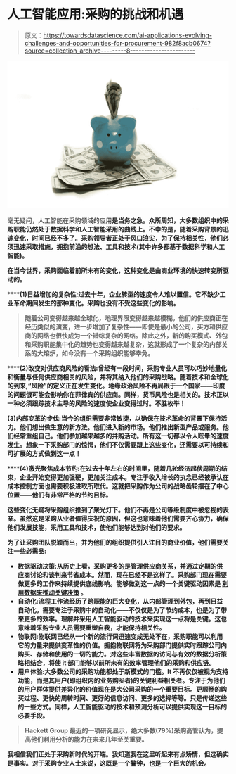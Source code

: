 # 人工智能应用:采购的挑战和机遇

> 原文：<https://towardsdatascience.com/ai-applications-evolving-challenges-and-opportunities-for-procurement-982f8acb0674?source=collection_archive---------8----------------------->

![](img/15649a3618e419b9c6e828abdba4d314.png)

毫无疑问，人工智能在采购领域的应用[](/artificial-intelligence-applications-data-science-meets-procurement-part-1-ef105b2dafa2)****是当务之急。众所周知，大多数组织中的采购职能仍然处于数据科学和人工智能采用的曲线上。不幸的是，随着采购背景的迅速变化，时间已经不多了。采购领导者正处于风口浪尖，为了保持相关性，他们必须迅速采取措施，拥抱前沿的想法、工具和技术(其中许多都基于数据科学和人工智能)。****

****在当今世界，采购面临着前所未有的变化，这种变化是由商业环境的快速转变所驱动的。****

******(1)日益增加的复杂性:**过去十年，企业转型的速度令人难以置信。它不缺少工业革命期间发生的那种变化。采购也没有不受这些变化的影响。****

> ****随着公司变得越来越全球化，地理界限变得越来越模糊。他们的供应商正在经历类似的演变，进一步增加了复杂性——即使是最小的公司，买方和供应商的网络也很快成为一个错综复杂的网络。除此之外，新的购买模式、外包和采购职能集中化的趋势也变得越来越复杂，这就形成了一个复杂的内部关系的大熔炉，如今没有一个采购组织能够幸免。****

******(2)改变对供应商风险的看法:**曾经有一段时间，采购专业人员可以巧妙地量化和衡量与任何供应商相关的风险，并将其纳入他们的采购战略。随着技术和全球化的到来,“风险”的定义正在发生变化。地缘政治风险不再局限于一个国家——印度的问题很可能会影响你在菲律宾的供应商。同样，货币风险也是相关的。技术正以一种必须跟踪技术主导的风险的速度使企业变得过时。不胜枚举！****

******(3)内部变革的步伐**:当今的组织需要非常敏捷，以确保在技术革命的背景下保持活力。他们想出做生意的新方法。他们进入新的市场。他们推出新型产品或服务。他们经常重组自己。他们参加越来越多的并购活动。所有这一切都以令人眩晕的速度发生。想象一下采购部门的惊愕，他们不仅需要跟上这些变化，还需要以可持续和可扩展的方式做到这一点！****

******(4)激光聚焦成本节约:**在过去十年左右的时间里，随着几轮经济起伏周期的结束，企业开始变得更加强硬，更加关注成本。专注于收入增长的执念已经被承认在成本控制方面也需要积极进取所取代。这就把采购作为公司的战略齿轮摆在了中心位置——他们有非常严格的节约目标。****

****这些变化无疑将采购组织推到了聚光灯下。他们不再是公司等级制度中被忽视的表亲。虽然这是采购从业者值得庆祝的原因，但这也意味着他们需要齐心协力，确保他们发展技能，采用工具和技术，使他们能够达到对他们的要求。****

****为了让采购团队脱颖而出，并为他们的组织提供引人注目的商业价值，他们需要关注一些必需品:****

*   ******数据驱动决策**:从历史上看，采购更多的是管理供应商关系，并通过定期的供应商讨论和谈判来节省成本。然而，现在已经不是这样了。采购部门现在需要做更多的工作来持续提供底线影响。能够做到这一点的一个关键驱动因素是 [**利用数据来推动关键决策**](/ai-adoption-in-procurement-3-step-journey-1a9426992586) 。****
*   ******自动化**:流程工作流经历了跨职能的巨大变化，从内部管理到外包，再到日益自动化。需要专注于采购中的自动化——不仅仅是为了节约成本，也是为了带来更多的效率。理解并采用人工智能驱动的技术来实现这一点将是关键。这也意味着采购专业人员需要重塑自我，才能保持相关性。****
*   ******物联网**:物联网已经从一个新的流行词迅速变成无处不在，采购职能可以利用它的力量来提供变革性的价值。拥抱物联网将为采购部门提供实时跟踪公司内购买、存储和使用的一切的能力。对这些丰富数据的访问与有效的数据分析策略相结合，将使 it 部门能够以前所未有的效率管理他们的采购和供应链。****
*   ******用户体验**:大多数公司的采购功能都处于新模式的门槛。It 不再仅仅被视为支持功能，而是其用户(即组织内的业务购买者)的关键利益相关者。专注于为他们的用户群体提供差异化的价值现在是大公司采购的一个重要目标。更顺畅的购买过程、更快的周转时间、更好的信息访问、更多的选择等等。只是传递这些的一些方式。同样，人工智能驱动的技术和预测分析可以提供实现这一目标的必要手段。****

> ****Hackett Group 最近的一项研究显示，绝大多数(79%)采购高管认为，提高他们利用分析的能力在未来几年至关重要。****

****我相信我们正处于采购新时代的开端。我知道我在这里听起来有点矫情，但这确实是事实。对于采购专业人士来说，这既是一个警钟，也是一个巨大的机会。****